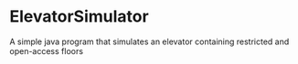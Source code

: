# ElevatorSimulator
A simple java program that simulates an elevator containing restricted and open-access floors
